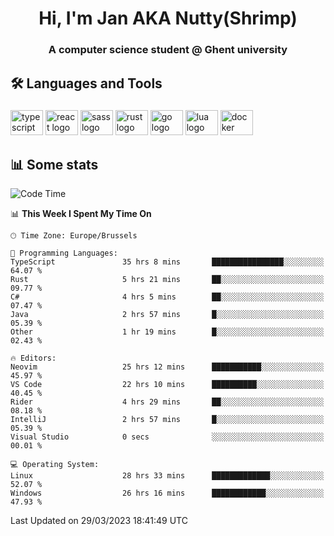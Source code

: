 <h1 align="center">Hi, I'm Jan AKA Nutty(Shrimp)</h1>
<h3 align="center">A computer science student @ Ghent university</h3>

<h2 align="left">🛠️ Languages and Tools</h2>

###

<div align="left">
  <img src="https://cdn.jsdelivr.net/gh/devicons/devicon/icons/typescript/typescript-original.svg" height="40" width="52" alt="typescript logo"  />
  <img src="https://cdn.jsdelivr.net/gh/devicons/devicon/icons/react/react-original.svg" height="40" width="52" alt="react logo"  />
  <img src="https://cdn.jsdelivr.net/gh/devicons/devicon/icons/sass/sass-original.svg" height="40" width="52" alt="sass logo"  />
  <img src="https://cdn.jsdelivr.net/gh/devicons/devicon/icons/rust/rust-plain.svg" height="40" width="52" alt="rust logo"  />
  <img src="https://cdn.jsdelivr.net/gh/devicons/devicon/icons/go/go-original.svg" height="40" width="52" alt="go logo"  />
  <img src="https://cdn.jsdelivr.net/gh/devicons/devicon/icons/lua/lua-original.svg" height="40" width="52" alt="lua logo"  />
  <img src="https://cdn.jsdelivr.net/gh/devicons/devicon/icons/docker/docker-original.svg" height="40" width="52" alt="docker logo"  />
</div>

<h2>📊 Some stats</h2>

<!--START_SECTION:waka-->
![Code Time](http://img.shields.io/badge/Code%20Time-2%2C916%20hrs%2035%20mins-blue)

📊 **This Week I Spent My Time On** 

```text
🕑︎ Time Zone: Europe/Brussels

💬 Programming Languages: 
TypeScript               35 hrs 8 mins       ████████████████░░░░░░░░░   64.07 % 
Rust                     5 hrs 21 mins       ██░░░░░░░░░░░░░░░░░░░░░░░   09.77 % 
C#                       4 hrs 5 mins        ██░░░░░░░░░░░░░░░░░░░░░░░   07.47 % 
Java                     2 hrs 57 mins       █░░░░░░░░░░░░░░░░░░░░░░░░   05.39 % 
Other                    1 hr 19 mins        █░░░░░░░░░░░░░░░░░░░░░░░░   02.43 % 

🔥 Editors: 
Neovim                   25 hrs 12 mins      ███████████░░░░░░░░░░░░░░   45.97 % 
VS Code                  22 hrs 10 mins      ██████████░░░░░░░░░░░░░░░   40.45 % 
Rider                    4 hrs 29 mins       ██░░░░░░░░░░░░░░░░░░░░░░░   08.18 % 
IntelliJ                 2 hrs 57 mins       █░░░░░░░░░░░░░░░░░░░░░░░░   05.39 % 
Visual Studio            0 secs              ░░░░░░░░░░░░░░░░░░░░░░░░░   00.01 % 

💻 Operating System: 
Linux                    28 hrs 33 mins      █████████████░░░░░░░░░░░░   52.07 % 
Windows                  26 hrs 16 mins      ████████████░░░░░░░░░░░░░   47.93 % 
```


 Last Updated on 29/03/2023 18:41:49 UTC
<!--END_SECTION:waka-->
